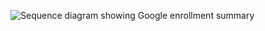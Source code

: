 <div class="full">

![Sequence diagram showing Google enrollment summary](/img/authenticators/authenticators-google-enrollment-summary.png)

</div>
